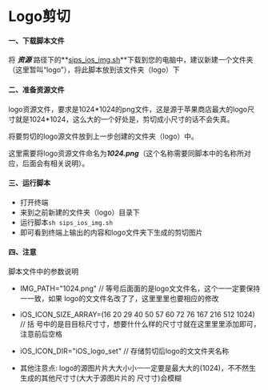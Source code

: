 # Logo剪切

#### 一、下载脚本文件

将 ***资源*** 路径下的**[sips_ios_img.sh](https://github.com/kk07self/DoubleGoodStudy/blob/master/%E8%B5%84%E6%BA%90/sips_ios_img.sh)**下载到您的电脑中，建议新建一个文件夹（这里暂叫“logo”），将此脚本放到该文件夹（logo）下



#### 二、准备资源文件

logo资源文件，要求是1024*1024的png文件，这是源于苹果商店最大的logo尺寸就是1024\*1024，这么大的一个好处是，剪切成小尺寸的话不会失真。

将要剪切的logo源文件放到上一步创建的文件夹（logo）中。

这里需要将logo资源文件命名为***1024.png***（这个名称需要同脚本中的名称所对应，后面会有相关说明）。



#### 三、运行脚本

- 打开终端
- 来到之前新建的文件夹（logo）目录下
- 运行脚本```sh sips_ios_img.sh```
- 即可看到终端上输出的内容和logo文件夹下生成的剪切图片



#### 四、注意

脚本文件中的参数说明

- IMG_PATH="1024.png" // 等号后⾯面的是logo⽂文件名，这个⼀一定要保持⼀一致，如果 logo的⽂文件名改了了，这⾥里里也要相应的修改 

- iOS_ICON_SIZE_ARRAY=(16 20 29 40 50 57 60 72 76 167 216 512 1024) // 括 号中的是⽬目标尺⼨寸，想要什什么样的尺⼨寸就在这⾥里里添加即可，注意前后空格 

- iOS_ICON_DIR="iOS_logo_set" // 存储剪切后logo的⽂文件夹名称 

- 其他注意点: logo的源图⽚片⼤大⼩小⼀一定要是最⼤大的(1024)，不不然⽣生成的其他尺⼨寸(⼤大于源图⽚片的 尺⼨寸)会模糊 